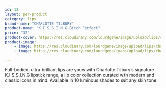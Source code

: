 ```yaml
---
id: 12
layout: per-product
category: lips
brand-name: "CHARLOTTE TILBURY"
product-name: "K.I.S.S.I.N.G Bitch Perfect"
price: "32"
product-cover: https://res.cloudinary.com/lourdgene/image/upload/lips/charlotte-luxury-lipstick/bitch-perfect.jpg
product-image:
    - image: https://res.cloudinary.com/lourdgene/image/upload/lips/charlotte-luxury-lipstick/bitch-perfect.jpg
    - image: https://res.cloudinary.com/lourdgene/image/upload/lips/charlotte-luxury-lipstick/bitch-perfect-shade.jpg

---
```

Full-bodied, ultra-brilliant lips are yours with Charlotte Tilbury’s signature K.I.S.S.I.N.G lipstick range, a lip color collection curated with modern and classic icons in mind. Available in 10 luminous shades to suit any skin tone.

